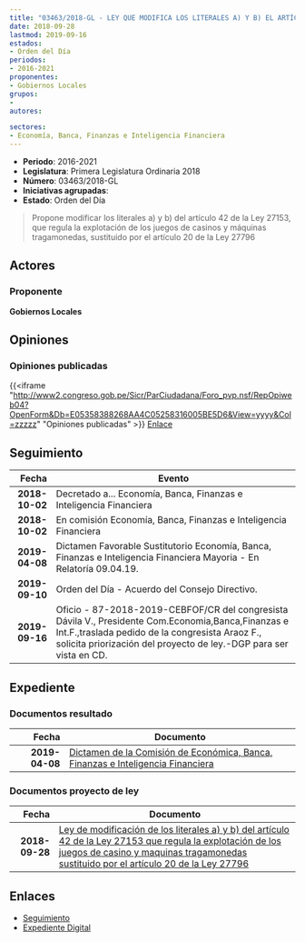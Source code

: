 ```yaml
---
title: "03463/2018-GL - LEY QUE MODIFICA LOS LITERALES A) Y B) EL ARTÍCULO 42 DE LA LEY 27153 QUE REGULA LA EXPLOTACIÓN DE LOS JUEGOS DE CASINOS Y MÁQUINAS TRAGAMONEDAS SUSTITUIDO POR EL ARTÍCULO 20 DE LA LEY 27796"
date: 2018-09-28
lastmod: 2019-09-16
estados:
- Orden del Día
periodos:
- 2016-2021
proponentes:
- Gobiernos Locales
grupos:
- 
autores:

sectores:
- Economía, Banca, Finanzas e Inteligencia Financiera
---
```

- **Periodo**: 2016-2021
- **Legislatura**: Primera Legislatura Ordinaria 2018
- **Número**: 03463/2018-GL
- **Iniciativas agrupadas**: 
- **Estado**: Orden del Día

> Propone modificar los literales a) y b) del artículo 42 de la Ley 27153, que regula la explotación de los juegos de casinos y máquinas tragamonedas, sustituido por el artículo 20 de la Ley 27796


## Actores

### Proponente

**Gobiernos Locales**

## Opiniones

### Opiniones publicadas

{{<iframe "http://www2.congreso.gob.pe/Sicr/ParCiudadana/Foro_pvp.nsf/RepOpiweb04?OpenForm&Db=E05358388268AA4C05258316005BE5D6&View=yyyy&Col=zzzzz" "Opiniones publicadas" >}}
[Enlace](http://www2.congreso.gob.pe/Sicr/ParCiudadana/Foro_pvp.nsf/RepOpiweb04?OpenForm&Db=E05358388268AA4C05258316005BE5D6&View=yyyy&Col=zzzzz)


## Seguimiento

| Fecha | Evento |
|------:|--------|
| **2018-10-02** | Decretado a... Economía, Banca, Finanzas e Inteligencia Financiera |
| **2018-10-02** | En comisión Economía, Banca, Finanzas e Inteligencia Financiera |
| **2019-04-08** | Dictamen Favorable Sustitutorio Economía, Banca, Finanzas e Inteligencia Financiera Mayoria - En Relatoría 09.04.19. |
| **2019-09-10** | Orden del Día - Acuerdo del Consejo Directivo. |
| **2019-09-16** | Oficio - 87-2018-2019-CEBFOF/CR del congresista Dávila V., Presidente Com.Economia,Banca,Finanzas e Int.F.,traslada pedido de la congresista Araoz F., solicita priorización del proyecto de ley.-DGP para ser vista en CD. |

## Expediente

### Documentos resultado

| Fecha | Documento |
|------:|-----------|
| **2019-04-08** | [Dictamen de la Comisión de Económica, Banca, Finanzas e Inteligencia Financiera](http://www.leyes.congreso.gob.pe/Documentos/2016_2021/Dictamenes/Proyectos_de_Ley/03463DC09MAY20190408.pdf) |

### Documentos proyecto de ley

| Fecha | Documento |
|------:|-----------|
| **2018-09-28** | [Ley de modificación de los literales a) y b) del artículo 42 de la Ley 27153 que regula la explotación de los juegos de casino y maquinas tragamonedas sustituido por el artículo 20 de la Ley 27796](http://www.leyes.congreso.gob.pe/Documentos/2016_2021/Proyectos_de_Ley_y_de_Resoluciones_Legislativas/PL0346320180928.pdf) |

## Enlaces

- [Seguimiento](http://www2.congreso.gob.pe/Sicr/TraDocEstProc/CLProLey2016.nsf/f7fff46988ca05b1052578e100829cc7/449e62333dc6d7bc052583160079ed27?OpenDocument)
- [Expediente Digital](http://www2.congreso.gob.pe/Sicr/TraDocEstProc/Expvirt_2011.nsf/visbusqptramdoc1621/03463?opendocument)

